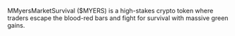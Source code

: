 MMyersMarketSurvival ($MYERS) is a high-stakes crypto token where traders escape the blood-red bars and fight for survival with massive green gains.
